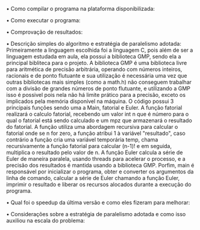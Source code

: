 • Como compilar o programa na plataforma disponibilizada:


• Como executar o programa:


• Comprovação de resultados:


• Descrição simples do algoritmo e estratégia de paralelismo adotada:
  Primeiramente a linguagem escolhida foi a linguagem C, pois além de ser a linguagem estudada em aula, ela possui a biblioteca GMP, sendo ela a principal bibliteca para o projeto. A biblioteca GMP  é uma biblioteca livre para aritmética de precisão arbitrária, operando com números inteiros, racionais e de ponto flutuante e sua utilização é necessária uma vez que outras bibliotecas mais simples (como a math.h) não conseguem trabalhar com a divisão de grandes números de ponto flutuante, e utilizando a GMP isso é possivel pois nela não há limite prático para a precisão, exceto os implicados pela memória disponível na máquina. O código possui 3 principais funções sendo uma a Main, fatorial e Euler. A função fatorial realizará o calculo fatorial, recebendo um valor int n que é número para o qual o fatorial está sendo calculado e um mpz que armazenará o resultado do fatorial. A função utiliza uma abordagem recursiva para calcular o fatorial onde se n for zero, a função atribui 1 à variável "resultado", caso contrário a função cria uma variável temporária temp, chama recursivamente a função fatorial para calcular (n-1)! e em seguida, multiplica o resultado pelo valor de n. A função Euler calcula a série de Euler de maneira paralela, usando threads para acelerar o processo, e a precisão dos resultados é mantida usando a biblioteca GMP. Porfim, main é responsável por inicializar o programa, obter e converter os argumentos da linha de comando, calcular a série de Euler chamando a função Euler, imprimir o resultado e liberar os recursos alocados durante a execução do programa.

  
• Qual foi o speedup da última versão  e como eles fizeram para melhorar:


• Considerações sobre a estratégia de paralelismo adotada e como isso auxiliou na escala do problema:
